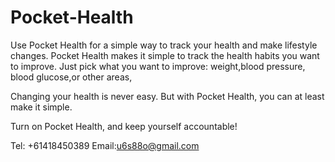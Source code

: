 # Pocket-Health

Use Pocket Health for a simple way to track your health and make lifestyle changes.
Pocket Health makes it simple to track the health habits you want to improve. Just pick what you want to improve: weight,blood pressure, blood glucose,or other areas, 

Changing your health is never easy. But with Pocket Health, you can at least make it simple.

Turn on Pocket Health, and keep yourself accountable!

Tel: +61418450389
Email:u6s88o@gmail.com
